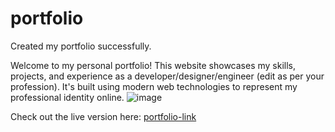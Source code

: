 # portfolio
Created my portfolio successfully.

Welcome to my personal portfolio! This website showcases my skills, projects, and experience as a developer/designer/engineer (edit as per your profession). It's built using modern web technologies to represent my professional identity online.
![image](https://github.com/user-attachments/assets/e6f550e2-8697-45ea-8ff0-ad721b98ecb9)


Check out the live version here: [portfolio-link](https://gayatri2908.github.io/portfolio/)
